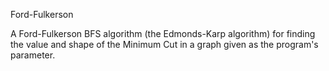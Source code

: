 Ford-Fulkerson

A Ford-Fulkerson BFS algorithm (the Edmonds-Karp algorithm) for finding the value and shape of the Minimum Cut in a graph given as the program's parameter.
